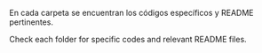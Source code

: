 En cada carpeta se encuentran los códigos específicos y README pertinentes.

Check each folder for specific codes and relevant README files. 
